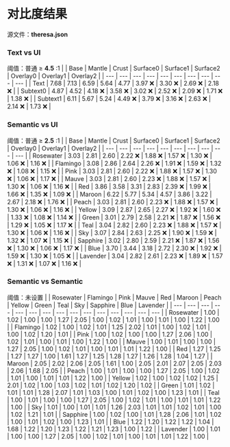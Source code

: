 # 对比度结果
源文件：**theresa.json**

### Text vs UI
阈值：普通 ≥ **4.5** :1
|  | Base | Mantle | Crust | Surface0 | Surface1 | Surface2 | Overlay0 | Overlay1 | Overlay2 |
| --- | --- | --- | --- | --- | --- | --- | --- | --- | --- |
| Text | 7.68 | 7.13 | 6.59 | 5.64 | 4.77 | 3.97 ❌ | 3.30 ❌ | 2.69 ❌ | 2.18 ❌ |
| Subtext0 | 4.87 | 4.52 | 4.18 ❌ | 3.58 ❌ | 3.02 ❌ | 2.52 ❌ | 2.09 ❌ | 1.71 ❌ | 1.38 ❌ |
| Subtext1 | 6.11 | 5.67 | 5.24 | 4.49 ❌ | 3.79 ❌ | 3.16 ❌ | 2.63 ❌ | 2.14 ❌ | 1.73 ❌ |

### Semantic vs UI
阈值：普通 ≥ **2.5** :1
|  | Base | Mantle | Crust | Surface0 | Surface1 | Surface2 | Overlay0 | Overlay1 | Overlay2 |
| --- | --- | --- | --- | --- | --- | --- | --- | --- | --- |
| Rosewater | 3.03 | 2.81 | 2.60 | 2.22 ❌ | 1.88 ❌ | 1.57 ❌ | 1.30 ❌ | 1.06 ❌ | 1.16 ❌ |
| Flamingo | 3.08 | 2.86 | 2.64 | 2.26 ❌ | 1.91 ❌ | 1.59 ❌ | 1.32 ❌ | 1.08 ❌ | 1.15 ❌ |
| Pink | 3.03 | 2.81 | 2.60 | 2.22 ❌ | 1.88 ❌ | 1.57 ❌ | 1.30 ❌ | 1.06 ❌ | 1.17 ❌ |
| Mauve | 3.03 | 2.81 | 2.60 | 2.23 ❌ | 1.88 ❌ | 1.57 ❌ | 1.30 ❌ | 1.06 ❌ | 1.16 ❌ |
| Red | 3.86 | 3.58 | 3.31 | 2.83 | 2.39 ❌ | 1.99 ❌ | 1.66 ❌ | 1.35 ❌ | 1.09 ❌ |
| Maroon | 6.22 | 5.77 | 5.34 | 4.57 | 3.86 | 3.22 | 2.67 | 2.18 ❌ | 1.76 ❌ |
| Peach | 3.03 | 2.81 | 2.60 | 2.23 ❌ | 1.88 ❌ | 1.57 ❌ | 1.30 ❌ | 1.06 ❌ | 1.16 ❌ |
| Yellow | 3.09 | 2.87 | 2.65 | 2.27 ❌ | 1.92 ❌ | 1.60 ❌ | 1.33 ❌ | 1.08 ❌ | 1.14 ❌ |
| Green | 3.01 | 2.79 | 2.58 | 2.21 ❌ | 1.87 ❌ | 1.56 ❌ | 1.29 ❌ | 1.05 ❌ | 1.17 ❌ |
| Teal | 3.04 | 2.82 | 2.60 | 2.23 ❌ | 1.88 ❌ | 1.57 ❌ | 1.30 ❌ | 1.06 ❌ | 1.16 ❌ |
| Sky | 3.07 | 2.84 | 2.63 | 2.25 ❌ | 1.90 ❌ | 1.59 ❌ | 1.32 ❌ | 1.07 ❌ | 1.15 ❌ |
| Sapphire | 3.02 | 2.80 | 2.59 | 2.21 ❌ | 1.87 ❌ | 1.56 ❌ | 1.30 ❌ | 1.06 ❌ | 1.17 ❌ |
| Blue | 3.70 | 3.44 | 3.18 | 2.72 | 2.30 ❌ | 1.92 ❌ | 1.59 ❌ | 1.30 ❌ | 1.05 ❌ |
| Lavender | 3.04 | 2.82 | 2.61 | 2.23 ❌ | 1.89 ❌ | 1.57 ❌ | 1.31 ❌ | 1.07 ❌ | 1.16 ❌ |

### Semantic vs Semantic
阈值：未设置
|  | Rosewater | Flamingo | Pink | Mauve | Red | Maroon | Peach | Yellow | Green | Teal | Sky | Sapphire | Blue | Lavender |
| --- | --- | --- | --- | --- | --- | --- | --- | --- | --- | --- | --- | --- | --- | --- |
| Rosewater | 1.00 | 1.02 | 1.00 | 1.00 | 1.27 | 2.05 | 1.00 | 1.02 | 1.01 | 1.00 | 1.01 | 1.00 | 1.22 | 1.00 |
| Flamingo | 1.02 | 1.00 | 1.02 | 1.01 | 1.25 | 2.02 | 1.01 | 1.00 | 1.02 | 1.01 | 1.00 | 1.02 | 1.20 | 1.01 |
| Pink | 1.00 | 1.02 | 1.00 | 1.00 | 1.27 | 2.06 | 1.00 | 1.02 | 1.01 | 1.00 | 1.01 | 1.00 | 1.22 | 1.00 |
| Mauve | 1.00 | 1.01 | 1.00 | 1.00 | 1.27 | 2.05 | 1.00 | 1.02 | 1.01 | 1.00 | 1.01 | 1.01 | 1.22 | 1.00 |
| Red | 1.27 | 1.25 | 1.27 | 1.27 | 1.00 | 1.61 | 1.27 | 1.25 | 1.28 | 1.27 | 1.26 | 1.28 | 1.04 | 1.27 |
| Maroon | 2.05 | 2.02 | 2.06 | 2.05 | 1.61 | 1.00 | 2.05 | 2.01 | 2.07 | 2.05 | 2.03 | 2.06 | 1.68 | 2.05 |
| Peach | 1.00 | 1.01 | 1.00 | 1.00 | 1.27 | 2.05 | 1.00 | 1.02 | 1.01 | 1.00 | 1.01 | 1.01 | 1.22 | 1.00 |
| Yellow | 1.02 | 1.00 | 1.02 | 1.02 | 1.25 | 2.01 | 1.02 | 1.00 | 1.03 | 1.02 | 1.01 | 1.02 | 1.20 | 1.02 |
| Green | 1.01 | 1.02 | 1.01 | 1.01 | 1.28 | 2.07 | 1.01 | 1.03 | 1.00 | 1.01 | 1.02 | 1.00 | 1.23 | 1.01 |
| Teal | 1.00 | 1.01 | 1.00 | 1.00 | 1.27 | 2.05 | 1.00 | 1.02 | 1.01 | 1.00 | 1.01 | 1.01 | 1.22 | 1.00 |
| Sky | 1.01 | 1.00 | 1.01 | 1.01 | 1.26 | 2.03 | 1.01 | 1.01 | 1.02 | 1.01 | 1.00 | 1.02 | 1.21 | 1.01 |
| Sapphire | 1.00 | 1.02 | 1.00 | 1.01 | 1.28 | 2.06 | 1.01 | 1.02 | 1.00 | 1.01 | 1.02 | 1.00 | 1.23 | 1.01 |
| Blue | 1.22 | 1.20 | 1.22 | 1.22 | 1.04 | 1.68 | 1.22 | 1.20 | 1.23 | 1.22 | 1.21 | 1.23 | 1.00 | 1.22 |
| Lavender | 1.00 | 1.01 | 1.00 | 1.00 | 1.27 | 2.05 | 1.00 | 1.02 | 1.01 | 1.00 | 1.01 | 1.01 | 1.22 | 1.00 |
